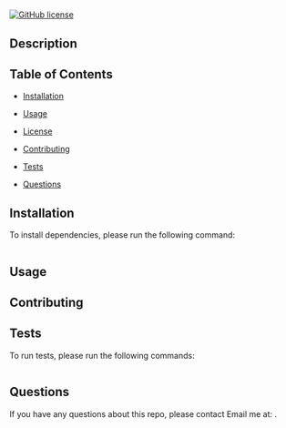 
  # 

[![GitHub license](https://img.shields.io/badge/license-APACHE2.0-blue.svg)](https://github.com//)

## Description



## Table of Contents

* [Installation](#install)

* [Usage](#usage)

* [License](#license)

* [Contributing](#contributing)

* [Tests](#tests)

* [Questions](#questions)

## Installation

To install dependencies, please run the following command:

```

```

## Usage



## Contributing



## Tests

To run tests, please run the following commands:

```

```

## Questions

If you have any questions about this repo, please contact 
[](undefined) 
Email me at: .
